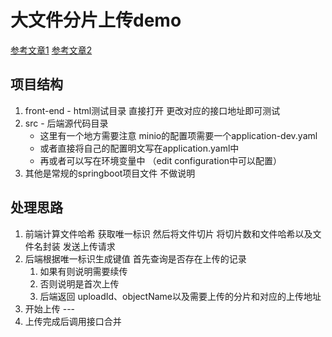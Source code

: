 # 大文件分片上传demo

[参考文章1](https://juejin.cn/post/7213275960900632632)
[参考文章2](https://juejin.cn/post/7039554714077233189)

## 项目结构

1. front-end - html测试目录 直接打开 更改对应的接口地址即可测试
2. src - 后端源代码目录
   - 这里有一个地方需要注意 minio的配置项需要一个application-dev.yaml
   - 或者直接将自己的配置明文写在application.yaml中
   - 再或者可以写在环境变量中 （edit configuration中可以配置）
3. 其他是常规的springboot项目文件 不做说明

## 处理思路

1. 前端计算文件哈希 获取唯一标识 然后将文件切片 将切片数和文件哈希以及文件名封装 发送上传请求
2. 后端根据唯一标识生成键值 首先查询是否存在上传的记录
   1. 如果有则说明需要续传
   2. 否则说明是首次上传
   3. 后端返回 uploadId、objectName以及需要上传的分片和对应的上传地址
3. 开始上传 ---
4. 上传完成后调用接口合并